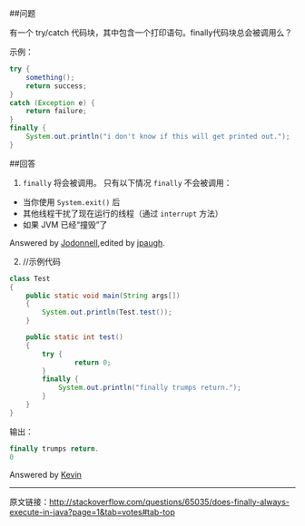 ##问题

有一个 try/catch 代码块，其中包含一个打印语句。finally代码块总会被调用么？

示例：
``` java
try {  
    something();  
    return success;  
}  
catch (Exception e) {   
    return failure;  
}  
finally {  
    System.out.println("i don't know if this will get printed out.");
}
```

##回答

1. ```finally``` 将会被调用。
只有以下情况 ```finally``` 不会被调用：

 - 当你使用 ```System.exit()``` 后
 - 其他线程干扰了现在运行的线程（通过 ```interrupt``` 方法）
 - 如果 JVM 已经“撞毁”了

 Answered by [Jodonnell](http://stackoverflow.com/users/4223/jodonnell),edited by [jpaugh](http://stackoverflow.com/users/712526/jpaugh).

2. //示例代码
``` java
class Test
{
    public static void main(String args[]) 
    { 
    	System.out.println(Test.test()); 
    }

    public static int test()
    {
    	try {  
            	return 0;  
    	}  
    	finally {  
    	    System.out.println("finally trumps return.");
    	}
    }
}
```
输出：
``` java
finally trumps return. 
0
```
Answered by [Kevin](http://stackoverflow.com/users/1058366/kevin)

---
原文链接：http://stackoverflow.com/questions/65035/does-finally-always-execute-in-java?page=1&tab=votes#tab-top